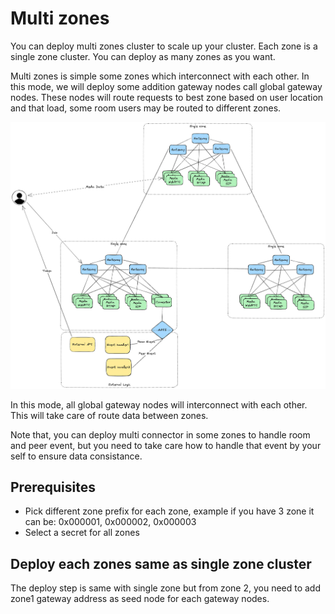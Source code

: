 # Multi zones

You can deploy multi zones cluster to scale up your cluster. Each zone is a single zone cluster. You can deploy as many zones as you want.

Multi zones is simple some zones which interconnect with each other. In this mode, we will deploy some addition gateway nodes call global gateway nodes. These nodes will route requests to best zone based on user location and that load, some room users may be routed to different zones.

![Multi zones](./imgs/multi-zones.excalidraw.png)

In this mode, all global gateway nodes will interconnect with each other. This will take care of route data between zones.

Note that, you can deploy multi connector in some zones to handle room and peer event, but you need to take care how to handle that event by your self to ensure data consistance.

## Prerequisites

- Pick different zone prefix for each zone, example if you have 3 zone it can be: 0x000001, 0x000002, 0x000003
- Select a secret for all zones

## Deploy each zones same as single zone cluster

The deploy step is same with single zone but from zone 2, you need to add zone1 gateway address as seed node for each gateway nodes.